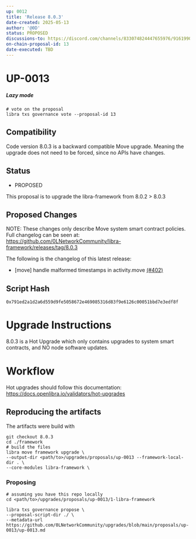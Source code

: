 ```yaml
---
up: 0012
title: 'Release 8.0.3'
date-created: 2025-05-13
author: '@0D'
status: PROPOSED
discussions-to: https://discord.com/channels/833074824447655976/916199092789600276
on-chain-proposal-id: 13
date-executed: TBD
---
```



# UP-0013


##### Lazy mode


```
# vote on the proposal
libra txs governance vote --proposal-id 13

```


## Compatibility

Code version 8.0.3 is a backward compatible Move upgrade. Meaning the upgrade does not need to be forced, since no APIs have changes.

## Status

- PROPOSED

This proposal is to upgrade the libra-framework from 8.0.2 > 8.0.3

## Proposed Changes

NOTE: These changes only describe Move system smart contract policies. Full changelog can be seen at: https://github.com/0LNetworkCommunity/libra-framework/releases/tag/8.0.3


The following is the changelog of this latest release:

- [move] handle malformed timestamps in activity.move [(#402)](https://github.com/0LNetworkCommunity/libra-framework/pull/402)


## Script Hash

`0x791ed2a1d2a6d559d9fe5058672e469085316d83f9e6126c00051bbd7e3edf8f`

# Upgrade Instructions

8.0.3 is a Hot Upgrade which only contains upgrades to system smart contracts, and NO node software updates.

# Workflow
Hot upgrades should follow this documentation: https://docs.openlibra.io/validators/hot-upgrades

## Reproducing the artifacts
The artifacts were build with
```
git checkout 8.0.3
cd ./framework
# build the files
libra move framework upgrade \
--output-dir <path/to>/upgrades/proposals/up-0013 --framework-local-dir . \
--core-modules libra-framework \
```

### Proposing
```
# assuming you have this repo locally
cd <path/to>/upgrades/proposals/up-0013/1-libra-framework

libra txs governance propose \
--proposal-script-dir ./ \
--metadata-url https://github.com/0LNetworkCommunity/upgrades/blob/main/proposals/up-0013/up-0013.md
```
